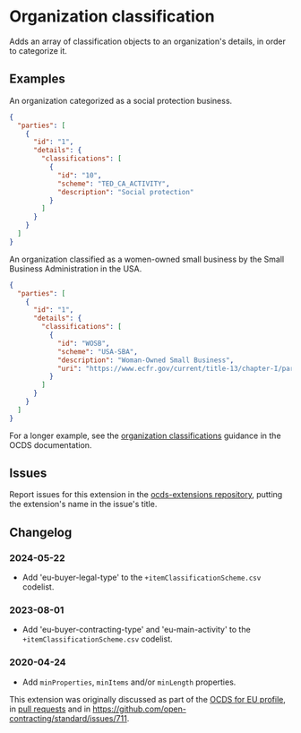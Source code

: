 # Organization classification

Adds an array of classification objects to an organization's details, in order to categorize it.

## Examples

An organization categorized as a social protection business.

```json
{
  "parties": [
    {
      "id": "1",
      "details": {
        "classifications": [
          {
            "id": "10",
            "scheme": "TED_CA_ACTIVITY",
            "description": "Social protection"
          }
        ]
      }
    }
  ]
}
```

An organization classified as a women-owned small business by the Small Business Administration in the USA.

```json
{
  "parties": [
    {
      "id": "1",
      "details": {
        "classifications": [
          {
            "id": "WOSB",
            "scheme": "USA-SBA",
            "description": "Woman-Owned Small Business",
            "uri": "https://www.ecfr.gov/current/title-13/chapter-I/part-127/subpart-B"
          }
        ]
      }
    }
  ]
}
```

For a longer example, see the [organization classifications](https://standard.open-contracting.org/latest/en/guidance/map/organization_classifications/#example-2-2-disclosing-data-using-a-local-scheme) guidance in the OCDS documentation.

## Issues

Report issues for this extension in the [ocds-extensions repository](https://github.com/open-contracting/ocds-extensions/issues), putting the extension's name in the issue's title.

## Changelog

### 2024-05-22

* Add 'eu-buyer-legal-type' to the `+itemClassificationScheme.csv` codelist.

### 2023-08-01

* Add 'eu-buyer-contracting-type' and 'eu-main-activity' to the `+itemClassificationScheme.csv` codelist.

### 2020-04-24

* Add `minProperties`, `minItems` and/or `minLength` properties.

This extension was originally discussed as part of the [OCDS for EU profile](https://github.com/open-contracting-extensions/european-union/issues), in [pull requests](https://github.com/open-contracting-extensions/ocds_organizationClassification_extension/pulls?q=is%3Apr+is%3Aclosed) and in <https://github.com/open-contracting/standard/issues/711>.
